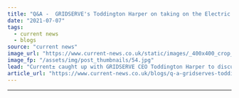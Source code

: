 ```yaml
---
title: "Q&A -  GRIDSERVE's Toddington Harper on taking on the Electric Highway"
date: "2021-07-07"
tags: 
  - current news
  - blogs
source: "current news"
image_url: "https://www.current-news.co.uk/static/images/_400x400_crop_center-center/Gridserve-partners-Ecotricity-image-GRIDSERVE.jpg"
image_fp: "/assets/img/post_thumbnails/54.jpg"
lead: "​Current± caught up with GRIDSERVE CEO Toddington Harper to discuss the acquisition, the funding required for its next steps and how the company is navigating the 'real challenges' of COVID-19 and Brexit."
article_url: "https://www.current-news.co.uk/blogs/q-a-gridserves-toddington-harper-on-taking-on-the-electric-highway?utm_source=rss-feeds&utm_medium=rss&utm_campaign=rss"
---
```


---
